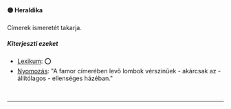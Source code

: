 #### 🟡 Heraldika

Címerek ismeretét takarja.

##### Kiterjeszti ezeket

- [Lexikum](../kepzettsegek.tudomanyos/lexikum.md): ⭕
- [Nyomozás](../kepzettsegek.vilagi/nyomozas.md): "A famor címerében levő lombok vérszínűek - akárcsak az - állítólagos - ellenséges házéban."

<br />

---
